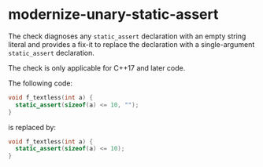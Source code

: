 # modernize-unary-static-assert

The check diagnoses any `static_assert` declaration with an empty string
literal and provides a fix-it to replace the declaration with a
single-argument `static_assert` declaration.

The check is only applicable for C++17 and later code.

The following code:

```c++
void f_textless(int a) {
  static_assert(sizeof(a) <= 10, "");
}
```

is replaced by:

```c++
void f_textless(int a) {
  static_assert(sizeof(a) <= 10);
}
```
